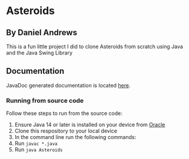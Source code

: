 # Asteroids
## By Daniel Andrews

This is a fun little project I did to clone Asteroids from scratch using Java and the Java Swing Library

## Documentation
JavaDoc generated documentation is located [here](https://thedonutdan.github.io/Asteroids/).

### Running from source code
Follow these steps to run from the source code:
1. Ensure Java 14 or later is installed on your device from [Oracle](https://www.oracle.com/java/technologies/javase-downloads.html)
2. Clone this respository to your local device
3. In the command line run the following commands:
4. Run `javac *.java`
5. Run `java Asteroids`
